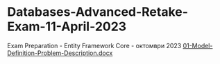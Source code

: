 # Databases-Advanced-Retake-Exam-11-April-2023
Exam Preparation - Entity Framework Core - октомври 2023
[01-Model-Definition-Problem-Description.docx](https://github.com/VasilLozev/Databases-Advanced-Retake-Exam-11-April-2023/files/13530029/01-Model-Definition-Problem-Description.docx)
